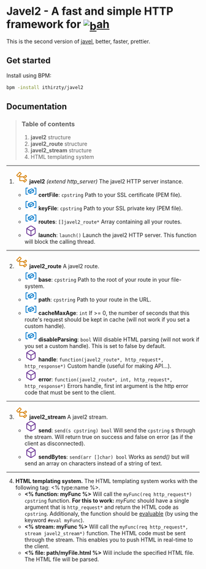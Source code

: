 # Javel2 - A fast and simple HTTP framework for [<img src="https://bah-lang.xyz/logo.png" style="position:relative; top:5px" alt="b" height=30px>ah](https://bah-lang.xyz)
This is the second version of [javel](https://github.com/ithirzty/javel), better, faster, prettier.

## Get started
Install using BPM:
```sh
bpm -install ithirzty/javel2
```

## Documentation
> ### Table of contents
> 1. **javel2** structure
> 2. **javel2_route** structure
> 3. **javel2_stream** structure
> 4. HTML templating system

---

1. ![structure](assets/struct.svg) **javel2** *(extend http_server)* The javel2 HTTP server instance.
    - ![structure](assets/var.svg) **certFile**: `cpstring` Path to your SSL certificate (PEM file).
    - ![structure](assets/var.svg) **keyFile**: `cpstring` Path to your SSL private key (PEM file).
    - ![structure](assets/var.svg) **routes**: `[]javel2_route*` Array containing all your routes.
    - ![structure](assets/func.svg) **launch**: `launch()` Launch the javel2 HTTP server. This function will block the calling thread.

---

2. ![structure](assets/struct.svg) **javel2_route** A javel2 route.
    - ![structure](assets/var.svg) **base**: `cpstring` Path to the root of your route in your file-system.
    - ![structure](assets/var.svg) **path**: `cpstring` Path to your route in the URL.
    - ![structure](assets/var.svg) **cacheMaxAge**: `int` If >= 0, the number of seconds that this route's request should be kept in cache (will not work if you set a custom handle).
    - ![structure](assets/var.svg) **disableParsing**: `bool` Will disable HTML parsing (will not work if you set a custom handle). This is set to false by default.
    - ![structure](assets/func.svg) **handle**: `function(javel2_route*, http_request*, http_response*)` Custom handle (useful for making API...).
    - ![structure](assets/func.svg) **error**: `function(javel2_route*, int, http_request*, http_response*)` Errors handle, first int argument is the http error code that must be sent to the client.

---

3. ![structure](assets/struct.svg) **javel2_stream** A javel2 stream.
    - ![structure](assets/func.svg) **send**: `send(s cpstring) bool` Will send the `cpstring` s through the stream. Will return true on success and false on error (as if the client as disconnected).
    - ![structure](assets/func.svg) **sendBytes**: `send(arr []char) bool` Works as *send()* but will send an array on characters instead of a string of text.

---

4. **HTML templating system.**
    The HTML templating system works with the following tag: <% type:name %>.    
    - **<% function: myFunc %>** Will call the `myFunc(req http_request*) cpstring` function. **For this to work:** *myFunc* should have a single argument that is `http_request*` and return the HTML code as `cpstring`. Additionaly, the function should be [evaluable](https://bah-lang.xyz/doc/functions#call) (by using the keyword `#eval myFunc`).
    - **<% stream: myFunc %>** Will call the `myFunc(req http_request*, stream javel2_stream*)` function. The HTML code must be sent through the stream. This enables you to push HTML in real-time to the client.
    - **<% file: path/myFile.html %>** Will include the specified HTML file. The HTML file will be parsed.